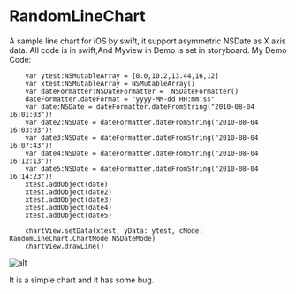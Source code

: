 RandomLineChart
===============

A sample line chart for iOS by swift, it support asymmetric NSDate as X axis data.
All code is in swift,And Myview in Demo is set in storyboard.
My Demo Code:

        var ytest:NSMutableArray = [0.0,10.2,13.44,16,12]
        var xtest:NSMutableArray = NSMutableArray()
        var dateFormatter:NSDateFormatter =  NSDateFormatter()
        dateFormatter.dateFormat = "yyyy-MM-dd HH:mm:ss"
        var date:NSDate = dateFormatter.dateFromString("2010-08-04 16:01:03")!
        var date2:NSDate = dateFormatter.dateFromString("2010-08-04 16:03:03")!
        var date3:NSDate = dateFormatter.dateFromString("2010-08-04 16:07:43")!
        var date4:NSDate = dateFormatter.dateFromString("2010-08-04 16:12:13")!
        var date5:NSDate = dateFormatter.dateFromString("2010-08-04 16:14:23")!
        xtest.addObject(date)
        xtest.addObject(date2)
        xtest.addObject(date3)
        xtest.addObject(date4)
        xtest.addObject(date5)
        
        chartView.setData(xtest, yData: ytest, cMode: RandomLineChart.ChartMode.NSDateMode)
        chartView.drawLine()
![alt](http://www.zoejblog.com/content/images/2015/01/-----2015-01-04---10-40-21.png)

It is a simple chart and it has some bug.
